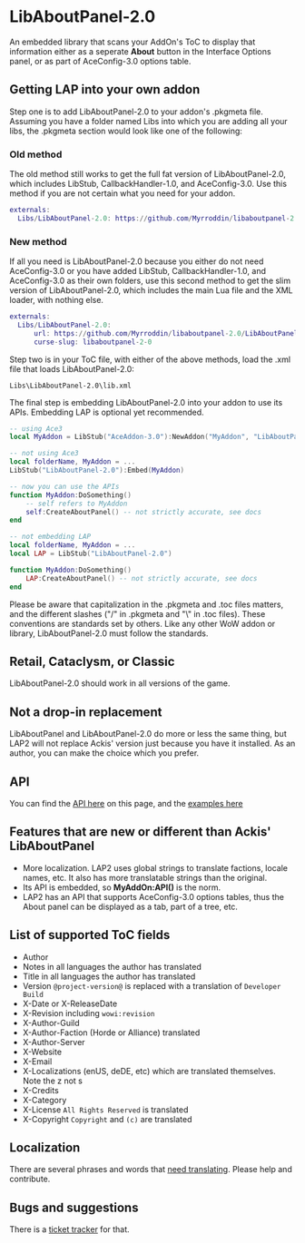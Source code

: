 # LibAboutPanel-2.0
An embedded library that scans your AddOn's ToC to display that information either as a seperate __About__ button in the Interface Options panel, or as part of AceConfig-3.0 options table.

## Getting LAP into your own addon
Step one is to add LibAboutPanel-2.0 to your addon's .pkgmeta file. Assuming you have a folder named Libs into which you are adding all your libs, the .pkgmeta section would look like one of the following:

### Old method
The old method still works to get the full fat version of LibAboutPanel-2.0, which includes LibStub, CallbackHandler-1.0, and AceConfig-3.0. Use this method if you are not certain what you need for your addon.

```lua
externals:
  Libs/LibAboutPanel-2.0: https://github.com/Myrroddin/libaboutpanel-2.0
```

### New method
If all you need is LibAboutPanel-2.0 because you either do not need AceConfig-3.0 or you have added LibStub, CallbackHandler-1.0, and AceConfig-3.0 as their own folders, use this second method to get the slim version of LibAboutPanel-2.0, which includes the main Lua file and the XML loader, with nothing else.

```lua
externals:
  Libs/LibAboutPanel-2.0:
      url: https://github.com/Myrroddin/libaboutpanel-2.0/LibAboutPanel-2.0
      curse-slug: libaboutpanel-2-0
```

Step two is in your ToC file, with either of the above methods, load the .xml file that loads LibAboutPanel-2.0:

`Libs\LibAboutPanel-2.0\lib.xml`

The final step is embedding LibAboutPanel-2.0 into your addon to use its APIs. Embedding LAP is optional yet recommended.

```lua
-- using Ace3
local MyAddon = LibStub("AceAddon-3.0"):NewAddon("MyAddon", "LibAboutPanel-2.0")

-- not using Ace3
local folderName, MyAddon = ...
LibStub("LibAboutPanel-2.0"):Embed(MyAddon)

-- now you can use the APIs
function MyAddon:DoSomething()
    -- self refers to MyAddon
    self:CreateAboutPanel() -- not strictly accurate, see docs
end

-- not embedding LAP
local folderName, MyAddon = ...
local LAP = LibStub("LibAboutPanel-2.0")

function MyAddon:DoSomething()
    LAP:CreateAboutPanel() -- not strictly accurate, see docs
end
```

Please be aware that capitalization in the .pkgmeta and .toc files matters, and the different slashes ("/" in .pkgmeta and "\\" in .toc files). These conventions are standards set by others. Like any other WoW addon or library, LibAboutPanel-2.0 must follow the standards.

## Retail, Cataclysm, or Classic
LibAboutPanel-2.0 should work in all versions of the game.

## Not a drop-in replacement
LibAboutPanel and LibAboutPanel-2.0 do more or less the same thing, but LAP2 will not replace Ackis' version just because you have it installed. As an author, you can make the choice which you prefer.

## API
You can find the [API here](https://legacy.curseforge.com/wow/addons/libaboutpanel-2-0/pages/api/) on this page, and the [examples here](https://www.wowace.com/projects/libaboutpanel-2-0/pages/example)

## Features that are new or different than Ackis' LibAboutPanel
* More localization. LAP2 uses global strings to translate factions, locale names, etc. It also has more translatable strings than the original.
* Its API is embedded, so __MyAddOn:API()__ is the norm.
* LAP2 has an API that supports AceConfig-3.0 options tables, thus the About panel can be displayed as a tab, part of a tree, etc.

## List of supported ToC fields
* Author
* Notes in all languages the author has translated
* Title in all languages the author has translated
* Version `@project-version@` is replaced with a translation of `Developer Build`
* X-Date or X-ReleaseDate
* X-Revision including `wowi:revision`
* X-Author-Guild
* X-Author-Faction (Horde or Alliance) translated
* X-Author-Server
* X-Website
* X-Email
* X-Localizations (enUS, deDE, etc) which are translated themselves. Note the z not s
* X-Credits
* X-Category
* X-License `All Rights Reserved` is translated
* X-Copyright `Copyright` and `(c)` are translated

## Localization
There are several phrases and words that [need translating](https://www.wowace.com/addons/libaboutpanel-2-0/localization/). Please help and contribute.

## Bugs and suggestions
There is a [ticket tracker](https://www.wowace.com/addons/libaboutpanel-2-0/tickets/) for that.